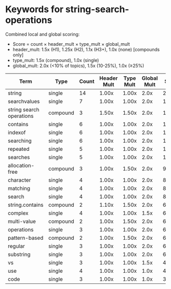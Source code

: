 # Keywords for string-search-operations

Combined local and global scoring:
- Score = count × header_mult × type_mult × global_mult
- header_mult: 1.5x (H1), 1.25x (H2), 1.1x (H3+), 1.0x (none) [compounds only]
- type_mult: 1.5x (compound), 1.0x (single)
- global_mult: 2.0x (<10% of topics), 1.5x (10-25%), 1.0x (≥25%)

| Term | Type | Count | Header Mult | Type Mult | Global Mult | Score |
|------|------|-------|-------------|-----------|-------------|-------|
| string | single | 14 | 1.00x | 1.00x | 2.0x | 28.000 |
| searchvalues | single | 7 | 1.00x | 1.00x | 2.0x | 14.000 |
| string search operations | compound | 3 | 1.50x | 1.50x | 2.0x | 13.500 |
| contains | single | 6 | 1.00x | 1.00x | 2.0x | 12.000 |
| indexof | single | 6 | 1.00x | 1.00x | 2.0x | 12.000 |
| searching | single | 6 | 1.00x | 1.00x | 2.0x | 12.000 |
| repeated | single | 5 | 1.00x | 1.00x | 2.0x | 10.000 |
| searches | single | 5 | 1.00x | 1.00x | 2.0x | 10.000 |
| allocation-free | compound | 3 | 1.00x | 1.50x | 2.0x | 9.000 |
| character | single | 4 | 1.00x | 1.00x | 2.0x | 8.000 |
| matching | single | 4 | 1.00x | 1.00x | 2.0x | 8.000 |
| search | single | 4 | 1.00x | 1.00x | 2.0x | 8.000 |
| string.contains | compound | 2 | 1.10x | 1.50x | 2.0x | 6.600 |
| complex | single | 4 | 1.00x | 1.00x | 1.5x | 6.000 |
| multi-value | compound | 2 | 1.00x | 1.50x | 2.0x | 6.000 |
| operations | single | 3 | 1.00x | 1.00x | 2.0x | 6.000 |
| pattern-based | compound | 2 | 1.00x | 1.50x | 2.0x | 6.000 |
| regular | single | 3 | 1.00x | 1.00x | 2.0x | 6.000 |
| substring | single | 3 | 1.00x | 1.00x | 2.0x | 6.000 |
| vs | single | 3 | 1.00x | 1.00x | 1.5x | 4.500 |
| use | single | 4 | 1.00x | 1.00x | 1.0x | 4.000 |
| code | single | 3 | 1.00x | 1.00x | 1.0x | 3.000 |
